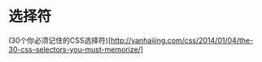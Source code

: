 # 选择符
(30个你必须记住的CSS选择符)[http://yanhaijing.com/css/2014/01/04/the-30-css-selectors-you-must-memorize/]